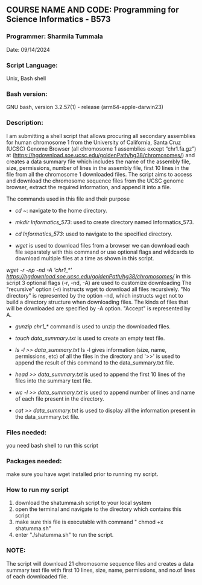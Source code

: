 ## **COURSE NAME AND CODE:** Programming for Science Informatics - B573

### **Programmer:** Sharmila Tummala

Date: 09/14/2024

### **Script Language:** 
Unix, Bash shell

### **Bash version:** 
GNU bash, version 3.2.57(1) - release \(arm64-apple-darwin23\)

### **Description:** 
I am submitting a shell script that allows procuring all secondary assemblies for human chromosome 1 from the University of California, Santa Cruz \(UCSC\) Genome Browser \(all chromosome 1 assemblies except “chr1.fa.gz”) at (https://hgdownload.soe.ucsc.edu/goldenPath/hg38/chromosomes/) and creates a data summary file which includes the name of the assembly file, size, permissions, number of lines in the assembly file, first 10 lines in the file from all the chromosome 1 downloaded files. The script aims to access and download the chromosome sequence files from the UCSC genome browser, extract the required information, and append it into a file.

The commands used in this file and their purpose

* *cd \~*: navigate to the home directory.

* *mkdir Informatics_573*:  used to create directory named Informatics_573.

* *cd Informatics_573*: used to navigate to the specified directory.
  
* *wget* is used to download files from a browser
we can download each file separately with this command or use optional flags and wildcards to download multiple files at a time as shown in this script.
  
*wget -r -np -nd -A 'chr1_\*' https://hgdownload.soe.ucsc.edu/goldenPath/hg38/chromosomes/*
  in this script 3 optional flags \(-r, -nd, -A\) are used to customize downloading 
  The "recursive" option (-r) instructs wget to download all files recursively. 
  "No directory" is represented by the option -nd, which instructs wget not to build a directory structure when downloading files. 
  The kinds of files that will be downloaded are specified by -A option. "Accept" is represented by A.

* *gunzip chr1_\** command is used to unzip the downloaded files.
  
* *touch data_summary.txt* is used to create an empty text file.
  
* *ls -l >> data_summary.txt* ls -l gives information \(size, name, permissions, etc\) of all the files in the directory and  \'>>' is used to append the result of this command to the data_summary.txt file.
  
*  *head >> data_summary.txt* is used to append the first 10 lines of the files into the summary text file.
  
*  *wc -l >> data_summary.txt* is used to append number of lines and name of each file present in the directory.
  
*  *cat >> data_summary.txt* is used to display all the information present in the data_summary.txt file.

### Files needed:
you need bash shell to run this script

### Packages needed: 
make sure you have wget installed prior to running my script.

### How to run my script
1. download the shatumma.sh script to your local system
2. open the terminal and navigate to the directory which contains this script
3. make sure this file is executable with command \" chmod +x shatumma.sh\"
4. enter \"./shatumma.sh\" to run the script.

### NOTE:
The script will download 21 chromosome sequence files and creates a data summary text file with first 10 lines, size, name, permissions, and no.of lines of each downloaded file. 



